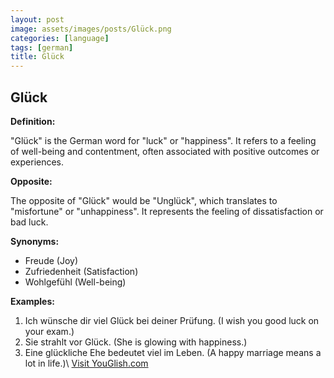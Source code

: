 ```yaml
---
layout: post
image: assets/images/posts/Glück.png
categories: [language]
tags: [german]
title: Glück
---
```


## Glück

**Definition:** 

"Glück" is the German word for "luck" or "happiness". It refers to a feeling of well-being and contentment, often associated with positive outcomes or experiences.

**Opposite:**

The opposite of "Glück" would be "Unglück", which translates to "misfortune" or "unhappiness". It represents the feeling of dissatisfaction or bad luck.

**Synonyms:**

- Freude (Joy)
- Zufriedenheit (Satisfaction)
- Wohlgefühl (Well-being)

**Examples:**

1. Ich wünsche dir viel Glück bei deiner Prüfung. (I wish you good luck on your exam.)
2. Sie strahlt vor Glück. (She is glowing with happiness.)
3. Eine glückliche Ehe bedeutet viel im Leben. (A happy marriage means a lot in life.)\ <a id="yg-widget-0" class="youglish-widget" data-query="Glück" data-lang="german" data-components="8412" data-auto-start="0" data-bkg-color="theme_light" data-title="How%20to%20pronounce%20Glück%20in%20German"  rel="nofollow" href="https://youglish.com">Visit YouGlish.com</a><script async src="https://youglish.com/public/emb/widget.js" charset="utf-8"></script>